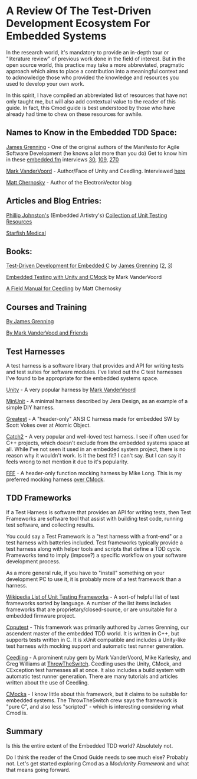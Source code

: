 # A Review Of The Test-Driven Development Ecosystem For Embedded Systems

In the research world, it's mandatory to provide an in-depth tour or "literature review" of previous work done in the field of interest. But in the open source world, this practice may take a more abbreviated, pragmatic approach which aims to place a contribution into a meaningful context and to acknowledge those who provided the knowledge and resources you used to develop your own work.

In this spirit, I have compiled an abbreviated list of resources that have not only taught me, but will also add contextual value to the reader of this guide. In fact, this Cmod guide is best understood by those who have already had time to chew on these resources for awhile.

## Names to Know in the Embedded TDD Space:
[James Grenning](http://blog.wingman-sw.com/) - One of the original authors of the Manifesto for Agile Software Development (he knows a lot more than you do) Get to know him in these [embedded.fm](https://embedded.fm/) interviews [30](https://embedded.fm/episodes/30), [109](https://embedded.fm/episodes/109), [270](https://embedded.fm/episodes/270)

[Mark VanderVoord](http://www.throwtheswitch.org/) - Author/Face of Unity and Ceedling. Interviewed [here](https://embedded.fm/episodes/103)

[Matt Chernosky](http://www.electronvector.com/) - Author of the ElectronVector blog

## Articles and Blog Entries:

[Phillip Johnston's](https://embedded.fm/episodes/290) (Embedded Artistry's) [Collection of Unit Testing Resources](https://embeddedartistry.com/blog/2018/10/18/embedded-systems-testing-resources/)

[Starfish Medical](https://starfishmedical.com/blog/automated-unit-testing/
)

## Books:

[Test-Driven Development for Embedded C](https://www.amazon.com/dp/193435662X/ref=cm_sw_em_r_mt_dp_U_7Fg0Db497VYS3) by [James Grenning](https://embedded.fm/episodes/30)
\([2](https://embedded.fm/episodes/109), [3](https://embedded.fm/episodes/270)\)

[Embedded Testing with Unity and CMock](http://www.lulu.com/spotlight/mvandervoord) by Mark VanderVoord

[A Field Manual for Ceedling](http://www.electronvector.com/a-field-manual-for-ceedling) by Matt Chernosky

## Courses and Training

[By James Grenning](https://wingman-sw.com/training)

[By Mark VanderVood and Friends](http://www.throwtheswitch.org/dr-surlys-school)

## Test Harnesses

A test harness is a software library that provides and API for writing tests and test suites for software modules. I've listed out the C test harnesses I've found to be appropriate for the embedded systems space.

[Unity](http://www.throwtheswitch.org/unity) - A very popular harness by [Mark VanderVoord](https://embedded.fm/episodes/103)

[MinUnit](http://www.jera.com/techinfo/jtns/jtn002.html) - A minimal harness described by Jera Design, as an example of a simple DIY harness.

[Greatest](https://spin.atomicobject.com/2013/07/31/greatest-c-testing-embedded/) - A "header-only" ANSI C harness made for embedded SW by Scott Vokes over at Atomic Object.

[Catch2](https://github.com/catchorg/Catch2/blob/master/docs/tutorial.md) - A very popular and well-loved test harness. I see if often used for C++ projects, which doesn't exclude from the embedded systems space at all. While I've not seen it used in an embedded system project, there is no reason why it wouldn't work. Is it the best fit? I can't say. But I can say it feels wrong to not mention it due to it's popularity.

[FFF](https://github.com/meekrosoft/fff) - A header-only function mocking harness by Mike Long. This is my preferred mocking harness [over CMock](http://www.electronvector.com/blog/cmock-vs-fff-a-comparison-of-c-mocking-frameworks).

## TDD Frameworks

If a Test Harness is software that provides an API for writing tests, then Test Frameworks are software tool that assist with building test code, running test software, and collecting results.

You could say a Test Framework is a "test harness with a front-end" or a test harness with batteries included. Test frameworks typically provide a test harness along with helper tools and scripts that define a TDD cycle. Frameworks tend to imply (impose?) a specific workflow on your software development process.

As a more general rule, if you have to "install" something on your development PC to use it, it is probably more of a test framework than a harness.

[Wikipedia List of Unit Testing Frameworks](https://en.wikipedia.org/wiki/List_of_unit_testing_frameworks#C) - A sort-of helpful list of test frameworks sorted by language. A number of the list items includes frameworks that are proprietary/closed-source, or are unsuitable for a embedded firmware project.

[Cpputest](https://cpputest.github.io/) - This framework was primarily authored by James Grenning, our ascendent master of the embedded TDD world. It is written in C++, but supports tests written in C. It is xUnit compatible and includes a Unity-like test harness with mocking support and automatic test runner generation.

[Ceedling](http://www.throwtheswitch.org/ceedling) - A prominent ruby gem by Mark VanderVoord, Mike Karlesky, and Greg Williams at [ThrowTheSwitch](http://www.throwtheswitch.org/). Ceedling uses the Unity, CMock, and CException test harnesses all at once. It also includes a build system with automatic test runner generation. There are many tutorials and articles written about the use of Ceedling.

[CMocka](https://cmocka.org/) - I know little about this framework, but it claims to be suitable for embedded systems. The ThrowTheSwitch crew says the framework is "pure C", and also less "scripted" - which is interesting considering what Cmod is.

## Summary

Is this the entire extent of the Embedded TDD world? Absolutely not.

Do I think the reader of the Cmod Guide needs to see much else? Probably not. Let's get started exploring Cmod as a *Modularity Framework* and what that means going forward.
